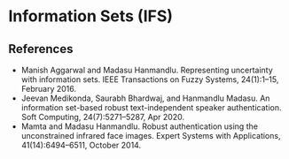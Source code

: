 # Information Sets (IFS)

## References

- Manish Aggarwal and Madasu Hanmandlu. Representing uncertainty with information sets. IEEE Transactions on Fuzzy Systems, 24(1):1–15, February 2016.
- Jeevan Medikonda, Saurabh Bhardwaj, and Hanmandlu Madasu. An information set-based robust text-independent speaker authentication. Soft Computing, 24(7):5271–5287, Apr 2020.
- Mamta and Madasu Hanmandlu. Robust authentication using the unconstrained infrared face images. Expert Systems with Applications, 41(14):6494–6511, October 2014.

